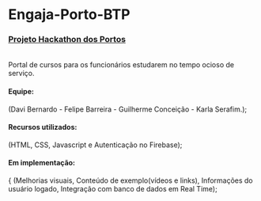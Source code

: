# Engaja-Porto-BTP

<a href="https://davidtheblane.github.io/Engaja-Porto-BTP/"><h3>Projeto Hackathon dos Portos</h3></a>
<br>
Portal de cursos para os funcionários estudarem no tempo ocioso de serviço.
<br>
<h4>Equipe:</h4>
(Davi Bernardo -
Felipe Barreira -
Guilherme Conceição -
Karla Serafim.);
<br>
<h4>Recursos utilizados:</h4>
(HTML, CSS, Javascript e Autenticação no Firebase);
<br>
<h4>Em implementação:</h4>{
(Melhorias visuais, 
Conteúdo de exemplo(vídeos e links), 
Informações do usuário logado, 
Integração com banco de dados em Real Time);
